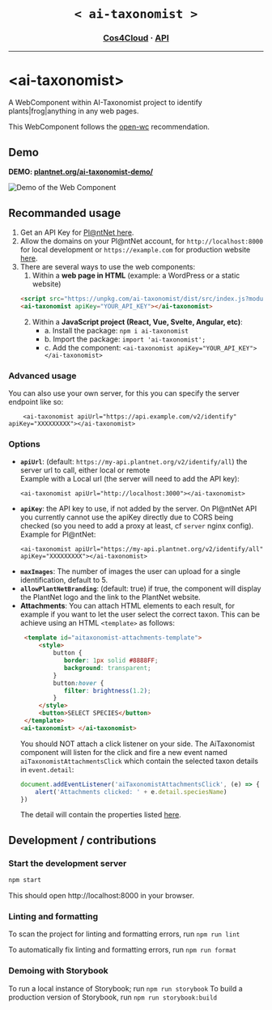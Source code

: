 
<h1 align="center">
    <strong><code> < ai-taxonomist > </code></strong>
</h1>

<h3 align="center">
  <a href="https://cos4cloud-eosc.eu/services/ai-taxonomist/">Cos4Cloud</a>
  <span> · </span>
  <a href="https://my.plantnet.org/">API</a>
</h3>

---
    
# \<ai-taxonomist>

A WebComponent within AI-Taxonomist project to identify plants|frog|anything in any web pages. 

This WebComponent follows the [open-wc](https://github.com/open-wc/open-wc) recommendation.

## Demo

<b>DEMO: <a href="https://plantnet.org/ai-taxonomist-demo/" target="_blank">plantnet.org/ai-taxonomist-demo/</a></b>
    <p align="center">
    
  <img src="/demo.gif" alt="Demo of the Web Component" />
</p>

## Recommanded usage

1. Get an API Key for [Pl@ntNet here](https://my.plantnet.org/).
2. Allow the domains on your Pl@ntNet account, for `http://localhost:8000` for local development or  `https://example.com` for production website [here](https://my.plantnet.org/account/settings).
3. There are several ways to use the web components: 
    1. Within a **web page in HTML** (example: a WordPress or a static website)
    ```html
    <script src="https://unpkg.com/ai-taxonomist/dist/src/index.js?module" type="module"></script>
    <ai-taxonomist apiKey="YOUR_API_KEY"></ai-taxonomist>
    ```
   2. Within a **JavaScript project (React, Vue, Svelte, Angular, etc)**: 
       - a. Install the package: `npm i ai-taxonomist`
       - b. Import the package: `import 'ai-taxonomist';`
       - c. Add the component: `<ai-taxonomist apiKey="YOUR_API_KEY"></ai-taxonomist>`

### Advanced usage

You can also use your own server, for this you can specify the server endpoint like so: 
```
    <ai-taxonomist apiUrl="https://api.example.com/v2/identify" apiKey="XXXXXXXXX"></ai-taxonomist>    
```

    
### Options


- **`apiUrl`**: (default: `https://my-api.plantnet.org/v2/identify/all`) the server url to call, either local or remote  
    Example with a Local url (the server will need to add the API key):  
    ```
    <ai-taxonomist apiUrl="http://localhost:3000"></ai-taxonomist>
    ```
- **`apiKey`**: the API key to use, if not added by the server. On Pl@ntNet API you currently cannot use the apiKey directly due to CORS being checked (so you need to add a proxy at least, cf `server` nginx config).   
    Example for Pl@ntNet:  
    ```
    <ai-taxonomist apiUrl="https://my-api.plantnet.org/v2/identify/all" apiKey="XXXXXXXXX"></ai-taxonomist>
    ```
- **`maxImages`**: The number of images the user can upload for a single identification, default to 5. 
- **`allowPlantNetBranding`**: (default: true) if true, the component will display the PlantNet logo and the link to the PlantNet website. 
- **Attachments**: You can attach HTML elements to each result, for example if you want to let the user select the correct taxon. This can be achieve using an HTML `<template>` as follows: 
    ```html
     <template id="aitaxonomist-attachments-template">
         <style>
             button {
                border: 1px solid #8888FF;
                background: transparent;
             }
             button:hover {
                filter: brightness(1.2);
             }
         </style>
         <button>SELECT SPECIES</button>
     </template>
    <ai-taxonomist> </ai-taxonomist>
    ```
    You should NOT attach a click listener on your side. The AiTaxonomist component will listen for the click and fire a new event named `aiTaxonomistAttachmentsClick` which contain the selected taxon details in `event.detail`: 
    ```js
    document.addEventListener('aiTaxonomistAttachmentsClick', (e) => {
        alert('Attachments clicked: ' + e.detail.speciesName)
    })
    ```
    The detail will contain the properties listed [here](https://github.com/plantnet/ai-taxonomist/blob/main/src/utils/types.ts#L45). 
  
  

## Development / contributions

### Start the development server

```bash
npm start
```

This should open http://localhost:8000 in your browser.

### Linting and formatting

To scan the project for linting and formatting errors, run `npm run lint`

To automatically fix linting and formatting errors, run `npm run format`

### Demoing with Storybook

To run a local instance of Storybook; run `npm run storybook`
To build a production version of Storybook, run `npm run storybook:build`

